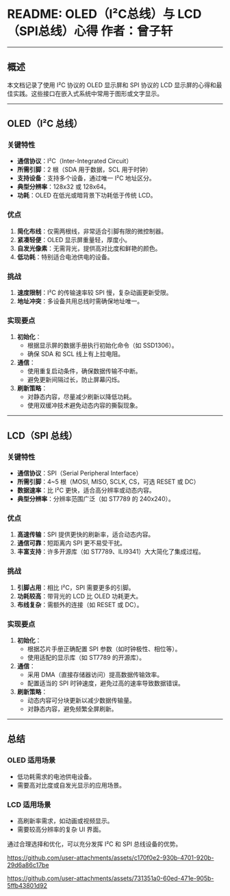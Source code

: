 

# README: OLED（I²C总线）与 LCD（SPI总线）心得     作者：曾子轩

---

## 概述

本文档记录了使用 I²C 协议的 OLED 显示屏和 SPI 协议的 LCD 显示屏的心得和最佳实践。这些接口在嵌入式系统中常用于图形或文字显示。

---

## OLED（I²C 总线）

### 关键特性
- **通信协议**：I²C（Inter-Integrated Circuit）
- **所需引脚**：2 根（SDA 用于数据，SCL 用于时钟）
- **支持设备**：支持多个设备，通过唯一 I²C 地址区分。
- **典型分辨率**：128x32 或 128x64。
- **功耗**：OLED 在低光或暗背景下功耗低于传统 LCD。

### 优点
1. **简化布线**：仅需两根线，非常适合引脚有限的微控制器。
2. **紧凑轻便**：OLED 显示屏重量轻，厚度小。
3. **自发光像素**：无需背光，提供高对比度和鲜艳的颜色。
4. **低功耗**：特别适合电池供电的设备。

### 挑战
1. **速度限制**：I²C 的传输速率较 SPI 慢，复杂动画更新受限。
2. **地址冲突**：多设备共用总线时需确保地址唯一。

### 实现要点
1. **初始化**：
   - 根据显示屏的数据手册执行初始化命令（如 SSD1306）。
   - 确保 SDA 和 SCL 线上有上拉电阻。
2. **通信**：
   - 使用重复启动条件，确保数据传输不中断。
   - 避免更新间隔过长，防止屏幕闪烁。
3. **刷新策略**：
   - 对静态内容，尽量减少刷新以降低功耗。
   - 使用双缓冲技术避免动态内容的撕裂现象。

---

## LCD（SPI 总线）

### 关键特性
- **通信协议**：SPI（Serial Peripheral Interface）
- **所需引脚**：4~5 根（MOSI, MISO, SCLK, CS，可选 RESET 或 DC）
- **数据速率**：比 I²C 更快，适合高分辨率或动态内容。
- **典型分辨率**：分辨率范围广泛（如 ST7789 的 240x240）。

### 优点
1. **高速传输**：SPI 提供更快的刷新率，适合动态内容。
2. **通信可靠**：短距离内 SPI 更不易受干扰。
3. **丰富支持**：许多开源库（如 ST7789、ILI9341）大大简化了集成过程。

### 挑战
1. **引脚占用**：相比 I²C，SPI 需要更多的引脚。
2. **功耗较高**：带背光的 LCD 比 OLED 功耗更大。
3. **布线复杂**：需额外的连接（如 RESET 或 DC）。

### 实现要点
1. **初始化**：
   - 根据芯片手册正确配置 SPI 参数（如时钟极性、相位等）。
   - 使用适配的显示库（如 ST7789 的开源库）。
2. **通信**：
   - 采用 DMA（直接存储器访问）提高数据传输效率。
   - 配置适当的 SPI 时钟速度，避免过高的速率导致数据错误。
3. **刷新策略**：
   - 动态内容可分块更新以减少数据传输量。
   - 对静态内容，避免频繁全屏刷新。

---

## 总结

### OLED 适用场景
- 低功耗需求的电池供电设备。
- 需要高对比度或自发光显示的应用场景。

### LCD 适用场景
- 高刷新率需求，如动画或视频显示。
- 需要较高分辨率的复杂 UI 界面。

通过合理选择和优化，可以充分发挥 I²C 和 SPI 总线设备的优势。





https://github.com/user-attachments/assets/c170f0e2-930b-4701-920b-29d6a86c17be





https://github.com/user-attachments/assets/731351a0-60ed-471e-905b-5ffb43801d92















